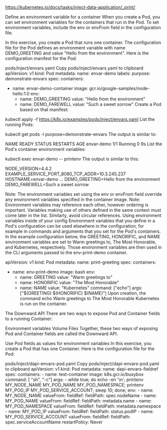 https://kubernetes.io/docs/tasks/inject-data-application/_print/

Define an environment variable for a container
When you create a Pod, you can set environment variables for the containers that run in the Pod. To set environment variables, include the env or envFrom field in the configuration file.

In this exercise, you create a Pod that runs one container. The configuration file for the Pod defines an environment variable with name DEMO_GREETING and value "Hello from the environment". Here is the configuration manifest for the Pod:

pods/inject/envars.yaml Copy pods/inject/envars.yaml to clipboard
apiVersion: v1
kind: Pod
metadata:
  name: envar-demo
  labels:
    purpose: demonstrate-envars
spec:
  containers:
  - name: envar-demo-container
    image: gcr.io/google-samples/node-hello:1.0
    env:
    - name: DEMO_GREETING
      value: "Hello from the environment"
    - name: DEMO_FAREWELL
      value: "Such a sweet sorrow"
Create a Pod based on that manifest:

kubectl apply -f https://k8s.io/examples/pods/inject/envars.yaml
List the running Pods:

kubectl get pods -l purpose=demonstrate-envars
The output is similar to:

NAME            READY     STATUS    RESTARTS   AGE
envar-demo      1/1       Running   0          9s
List the Pod's container environment variables:

kubectl exec envar-demo -- printenv
The output is similar to this:

NODE_VERSION=4.4.2
EXAMPLE_SERVICE_PORT_8080_TCP_ADDR=10.3.245.237
HOSTNAME=envar-demo
...
DEMO_GREETING=Hello from the environment
DEMO_FAREWELL=Such a sweet sorrow


Note: The environment variables set using the env or envFrom field override any environment variables specified in the container image.
Note: Environment variables may reference each other, however ordering is important. Variables making use of others defined in the same context must come later in the list. Similarly, avoid circular references.
Using environment variables inside of your config
Environment variables that you define in a Pod's configuration can be used elsewhere in the configuration, for example in commands and arguments that you set for the Pod's containers. In the example configuration below, the GREETING, HONORIFIC, and NAME environment variables are set to Warm greetings to, The Most Honorable, and Kubernetes, respectively. Those environment variables are then used in the CLI arguments passed to the env-print-demo container.

apiVersion: v1
kind: Pod
metadata:
  name: print-greeting
spec:
  containers:
  - name: env-print-demo
    image: bash
    env:
    - name: GREETING
      value: "Warm greetings to"
    - name: HONORIFIC
      value: "The Most Honorable"
    - name: NAME
      value: "Kubernetes"
    command: ["echo"]
    args: ["$(GREETING) $(HONORIFIC) $(NAME)"]
Upon creation, the command echo Warm greetings to The Most Honorable Kubernetes is run on the container.

The Downward API
There are two ways to expose Pod and Container fields to a running Container:

Environment variables
Volume Files
Together, these two ways of exposing Pod and Container fields are called the Downward API.

Use Pod fields as values for environment variables
In this exercise, you create a Pod that has one Container. Here is the configuration file for the Pod:

pods/inject/dapi-envars-pod.yaml Copy pods/inject/dapi-envars-pod.yaml to clipboard
apiVersion: v1
kind: Pod
metadata:
  name: dapi-envars-fieldref
spec:
  containers:
    - name: test-container
      image: k8s.gcr.io/busybox
      command: [ "sh", "-c"]
      args:
      - while true; do
          echo -en '\n';
          printenv MY_NODE_NAME MY_POD_NAME MY_POD_NAMESPACE;
          printenv MY_POD_IP MY_POD_SERVICE_ACCOUNT;
          sleep 10;
        done;
      env:
        - name: MY_NODE_NAME
          valueFrom:
            fieldRef:
              fieldPath: spec.nodeName
        - name: MY_POD_NAME
          valueFrom:
            fieldRef:
              fieldPath: metadata.name
        - name: MY_POD_NAMESPACE
          valueFrom:
            fieldRef:
              fieldPath: metadata.namespace
        - name: MY_POD_IP
          valueFrom:
            fieldRef:
              fieldPath: status.podIP
        - name: MY_POD_SERVICE_ACCOUNT
          valueFrom:
            fieldRef:
              fieldPath: spec.serviceAccountName
  restartPolicy: Never

